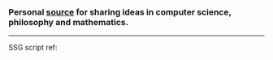 ### Personal [source](https://github.com/gordonnl/markdown-blog-template) for sharing ideas in computer science, philosophy and mathematics.
___

SSG script ref: 
